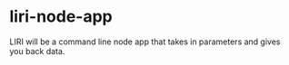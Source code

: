 # liri-node-app
LIRI will be a command line node app that takes in parameters and gives you back data.
